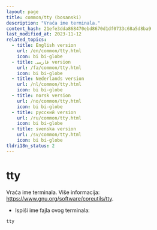 ```yaml
---
layout: page
title: common/tty (bosanski)
description: "Vraća ime terminala."
content_hash: 21efe3dda868470ebd8670d1df0733c68a5d8ba9
last_modified_at: 2023-11-12
related_topics:
  - title: English version
    url: /en/common/tty.html
    icon: bi bi-globe
  - title: فارسی version
    url: /fa/common/tty.html
    icon: bi bi-globe
  - title: Nederlands version
    url: /nl/common/tty.html
    icon: bi bi-globe
  - title: norsk version
    url: /no/common/tty.html
    icon: bi bi-globe
  - title: русский version
    url: /ru/common/tty.html
    icon: bi bi-globe
  - title: svenska version
    url: /sv/common/tty.html
    icon: bi bi-globe
tldri18n_status: 2
---
```

# tty

Vraća ime terminala.
Više informacija: <https://www.gnu.org/software/coreutils/tty>.

- Ispiši ime fajla ovog terminala:

`tty`

